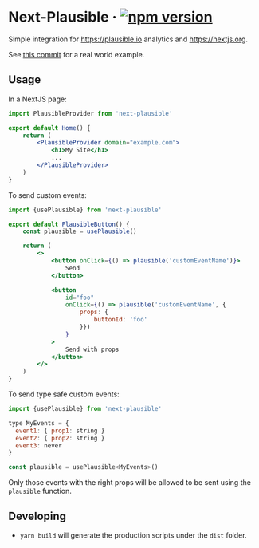 # Next-Plausible &middot; [![npm version](https://img.shields.io/npm/v/next-plausible.svg?style=flat)](https://www.npmjs.com/package/next-plausible)

Simple integration for https://plausible.io analytics and https://nextjs.org.

See [this commit](https://github.com/4lejandrito/react-guitar/commit/a634d43cab5c4da5da5aeabaa792a5f42c21a1ed) for a real world example.

## Usage

In a NextJS page:

```jsx
import PlausibleProvider from 'next-plausible'

export default Home() {
    return (
        <PlausibleProvider domain="example.com">
            <h1>My Site</h1>
            ...
        </PlausibleProvider>
    )
}
```

To send custom events:

```jsx
import {usePlausible} from 'next-plausible'

export default PlausibleButton() {
    const plausible = usePlausible()

    return (
        <>
            <button onClick={() => plausible('customEventName')}>
                Send
            </button>

            <button
                id="foo"
                onClick={() => plausible('customEventName', {
                    props: {
                        buttonId: 'foo'
                    }})
                }
            >
                Send with props
            </button>
        </>
    )
}
```

To send type safe custom events:

```jsx
import {usePlausible} from 'next-plausible'

type MyEvents = {
  event1: { prop1: string }
  event2: { prop2: string }
  event3: never
}

const plausible = usePlausible<MyEvents>()
```

Only those events with the right props will be allowed to be sent using the `plausible` function.

## Developing

- `yarn build` will generate the production scripts under the `dist` folder.
